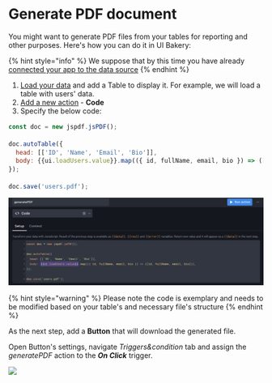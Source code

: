 # Generate PDF document

You might want to generate PDF files from your tables for reporting and other purposes. Here's how you can do it in UI Bakery:

{% hint style="info" %}
We suppose that by this time you have already [connected your app to the data source](https://docs.uibakery.io/starter-guide/connect-a-data-source)
{% endhint %}

1. [Load your data](https://docs.uibakery.io/starter-guide/read-and-write-data/load-and-display-data) and add a Table to display it. For example, we will load a table with users' data.
2. [Add a new action](https://docs.uibakery.io/basics/working-with-actions#creating-an-action) - **Code**
3. Specify the below code:

```javascript
const doc = new jspdf.jsPDF();

doc.autoTable({
  head: [['ID', 'Name', 'Email', 'Bio']],
  body: {{ui.loadUsers.value}}.map(({ id, fullName, email, bio }) => ([id, fullName, email, bio])),
});

doc.save('users.pdf');
```

![](<../.gitbook/assets/Screenshot 2021-12-07 at 14.36.08.png>)

{% hint style="warning" %}
Please note the code is exemplary and needs to be modified based on your table's and necessary file's structure
{% endhint %}

As the next step, add a **Button** that will download the generated file.&#x20;

Open Button's settings, navigate _Triggers\&condition_ tab and assign the _generatePDF_ action to the _**On Click**_ trigger.

![](../.gitbook/assets/pdfnewOpt.gif)
